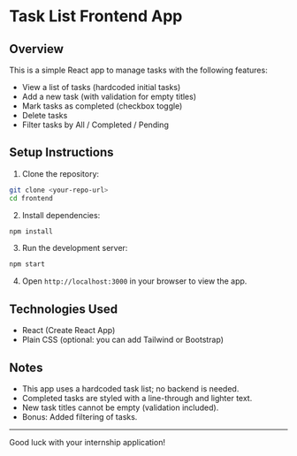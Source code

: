# Task List Frontend App

## Overview

This is a simple React app to manage tasks with the following features:

- View a list of tasks (hardcoded initial tasks)
- Add a new task (with validation for empty titles)
- Mark tasks as completed (checkbox toggle)
- Delete tasks
- Filter tasks by All / Completed / Pending

## Setup Instructions

1. Clone the repository:

```bash
git clone <your-repo-url>
cd frontend
```

2. Install dependencies:

```bash
npm install
```

3. Run the development server:

```bash
npm start
```

4. Open `http://localhost:3000` in your browser to view the app.

## Technologies Used

- React (Create React App)
- Plain CSS (optional: you can add Tailwind or Bootstrap)

## Notes

- This app uses a hardcoded task list; no backend is needed.
- Completed tasks are styled with a line-through and lighter text.
- New task titles cannot be empty (validation included).
- Bonus: Added filtering of tasks.

---

Good luck with your internship application!
